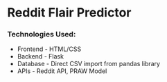 # Reddit Flair Predictor

### Technologies Used:
* Frontend - HTML/CSS
* Backend - Flask
* Database - Direct CSV import from pandas library
* APIs - Reddit API, PRAW Model 
